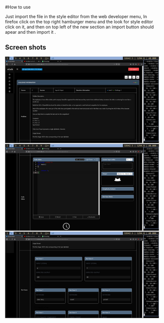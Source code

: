#How to use 

Just import the file in the style editor from the web developer menu, In firefox click on the top right hamburger menu and the look for style editor click on it, and then on top left of the new section an import button should apear and then import it .

## Screen shots 

![image](https://github.com/abhishrijoshi/Srm-elab-black-theme/blob/v0.1/index.jpg?raw=true)
![image](https://github.com/abhishrijoshi/Srm-elab-black-theme/blob/v0.1/3.jpg?raw=true)
![image](https://github.com/abhishrijoshi/Srm-elab-black-theme/blob/v0.1/2.jpg?raw=true)

